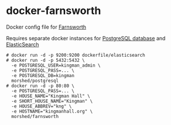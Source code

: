 # docker-farnsworth

Docker config file for [Farnsworth](https://github.com/knagra/farnsworth)

Requires separate docker instances for [PostgreSQL database](https://registry.hub.docker.com/u/morshed/postgresql) and [ElasticSearch](https://registry.hub.docker.com/u/dockerfile/elasticsearch)

```
# docker run -d -p 9200:9200 dockerfile/elasticsearch
# docker run -d -p 5432:5432 \
  -e POSTGRESQL_USER=kingman_admin \
  -e POSTGRESQL_PASS=... \
  -e POSTGRESQL_DB=kingman
  morshed/postgresql
# docker run -d -p 80:80 \
  -e POSTGRESQL_PASS=... \
  -e HOUSE_NAME="Kingman Hall" \
  -e SHORT_HOUSE_NAME="Kingman" \
  -e HOUSE_ABBREV="kng" \
  -e HOSTNAME="kingmanhall.org" \
  morshed/farnsworth
```

